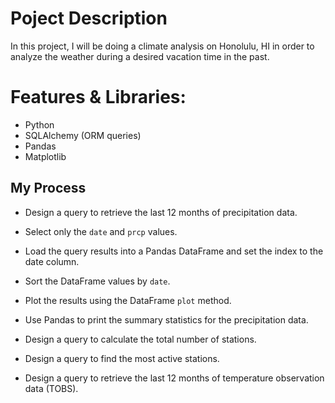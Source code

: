 # Poject Description

In this project, I will be doing a climate analysis on Honolulu, HI in order to analyze the weather during a desired vacation time in the past. 

# Features & Libraries:

* Python
* SQLAlchemy (ORM queries)
* Pandas
* Matplotlib

## My Process 

* Design a query to retrieve the last 12 months of precipitation data.

* Select only the `date` and `prcp` values.

* Load the query results into a Pandas DataFrame and set the index to the date column.

* Sort the DataFrame values by `date`.

* Plot the results using the DataFrame `plot` method.

* Use Pandas to print the summary statistics for the precipitation data.

* Design a query to calculate the total number of stations.

* Design a query to find the most active stations.

* Design a query to retrieve the last 12 months of temperature observation data (TOBS).
